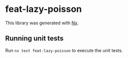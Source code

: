 # feat-lazy-poisson

This library was generated with [Nx](https://nx.dev).

## Running unit tests

Run `nx test feat-lazy-poisson` to execute the unit tests.
